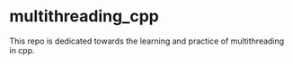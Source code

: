 # multithreading_cpp

This repo is dedicated towards the learning and practice of multithreading in cpp.